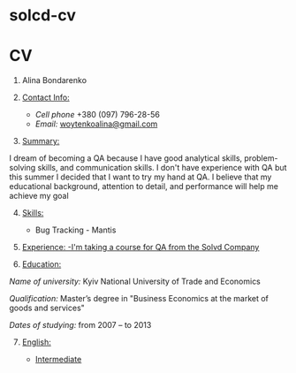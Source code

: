 # solcd-cv 

# **CV**

1. Alina Bondarenko
2. <ins>Contact Info:<ins>
  
    - *Cell phone* +380 (097) 796-28-56
    - *Email:* woytenkoalina@gmail.com
3. <ins>Summary:<ins>

I dream of becoming a QA because I have good analytical skills, problem-solving skills, and communication skills. I don't have experience with QA but this summer I decided that I want to try my hand at QA. I believe that my educational background, attention to detail, and performance will help me achieve my goal

4. <ins>Skills:<ins>
  
    - Bug Tracking - Mantis
    
5. <ins>Experience:<ins>
    -I'm taking a course for QA from the Solvd Company
    
6. <ins>Education:<ins>
  
*Name of university:* Kyiv National University of Trade and Economics

*Qualification:* Master’s degree in "Business Economics at the market of goods and services"

*Dates of studying:* from 2007 – to 2013

7. <ins>English:<ins>
   - Intermediate
  

